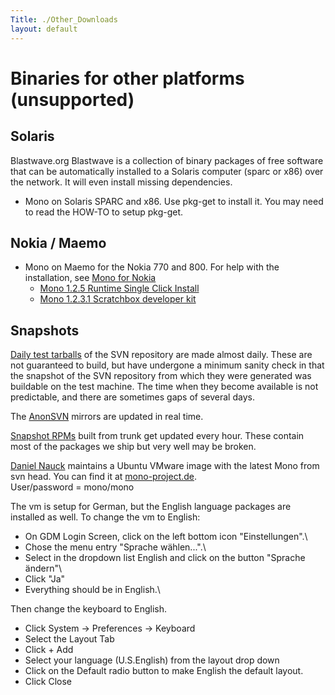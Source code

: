 ```yaml
---
Title: ./Other_Downloads
layout: default
---
```


Binaries for other platforms (unsupported)
==========================================

Solaris
-------

Blastwave.org Blastwave is a collection of binary packages of free
software that can be automatically installed to a Solaris computer
(sparc or x86) over the network. It will even install missing
dependencies.

-   Mono on Solaris SPARC and x86. Use pkg-get to install it. You may
    need to read the HOW-TO to setup pkg-get.

Nokia / Maemo
-------------

-   Mono on Maemo for the Nokia 770 and 800. For help with the
    installation, see [Mono for Nokia](http://mono-project.com/Maemo)
    -   [Mono 1.2.5 Runtime Single Click
        Install](http://go-mono.com/maemo/pool/bora/mono/mono.install)
    -   [Mono 1.2.3.1 Scratchbox developer
        kit](http://go-mono.com/maemo/scratchbox-devkit-mono-1.2.3.1-2-i386.tar.gz)

Snapshots
---------

[Daily test tarballs](http://www.go-mono.com/daily/) of the SVN
repository are made almost daily. These are not guaranteed to build, but
have undergone a minimum sanity check in that the snapshot of the SVN
repository from which they were generated was buildable on the test
machine. The time when they become available is not predictable, and
there are sometimes gaps of several days.

The [AnonSVN](http://mono-project.com/AnonSVN) mirrors are updated in
real time.

[Snapshot
RPMs](http://mono.ximian.com/monobuild/snapshot/download-trunk/) built
from trunk get updated every hour. These contain most of the packages we
ship but very well may be broken.

[Daniel Nauck](mailto:dna@mono-project.de) maintains a Ubuntu VMware
image with the latest Mono from svn head. You can find it at
[mono-project.de](http://www.mono-project.de/mono-image/).\
User/password = mono/mono

The vm is setup for German, but the English language packages are
installed as well. To change the vm to English:

-   On GDM Login Screen, click on the left bottom icon "Einstellungen".\
-   Chose the menu entry "Sprache wählen...".\
-   Select in the dropdown list English and click on the button "Sprache
    ändern"\
-   Click "Ja"
-   Everything should be in English.\

Then change the keyboard to English.

-   Click System -\> Preferences -\> Keyboard
-   Select the Layout Tab
-   Click + Add
-   Select your language (U.S.English) from the layout drop down
-   Click on the Default radio button to make English the default
    layout.
-   Click Close
